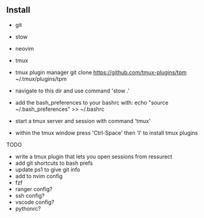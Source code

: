 ## Install
- git
- stow
- neovim
- tmux
- tmux plugin manager 
    git clone https://github.com/tmux-plugins/tpm ~/.tmux/plugins/tpm


- navigate to this dir and use command 'stow .'
- add the bash_preferences to your bashrc with: echo "source ~/.bash_preferences" >> ~/.bashrc
- start a tmux server and session with command 'tmux'
- within the tmux window press 'Ctrl-Space' then 'I' to install tmux plugins



TODO

- write a tmux plugin that lets you open sessions from ressurect
- add git shortcuts to bash prefs
- update ps1 to give git info
- add to nvim config
- fzf
- ranger config?
- ssh config?
- vscode config?
- pythonrc?
